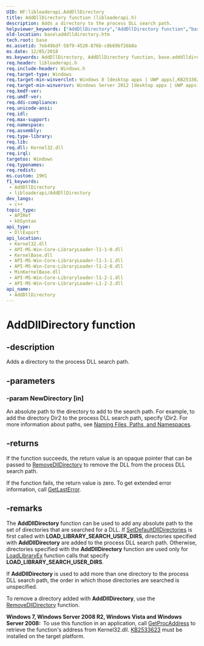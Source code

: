 ```yaml
---
UID: NF:libloaderapi.AddDllDirectory
title: AddDllDirectory function (libloaderapi.h)
description: Adds a directory to the process DLL search path.
helpviewer_keywords: ["AddDllDirectory","AddDllDirectory function","base.adddlldirectory","libloaderapi/AddDllDirectory"]
old-location: base\adddlldirectory.htm
tech.root: base
ms.assetid: 7eb49bdf-58f9-4520-876b-c8b69bf26b8a
ms.date: 12/05/2018
ms.keywords: AddDllDirectory, AddDllDirectory function, base.adddlldirectory, libloaderapi/AddDllDirectory
req.header: libloaderapi.h
req.include-header: Windows.h
req.target-type: Windows
req.target-min-winverclnt: Windows 8 [desktop apps | UWP apps],KB2533623      on Windows 7, Windows Server 2008 R2, Windows Vista, and      Windows Server 2008
req.target-min-winversvr: Windows Server 2012 [desktop apps | UWP apps]
req.kmdf-ver: 
req.umdf-ver: 
req.ddi-compliance: 
req.unicode-ansi: 
req.idl: 
req.max-support: 
req.namespace: 
req.assembly: 
req.type-library: 
req.lib: 
req.dll: Kernel32.dll
req.irql: 
targetos: Windows
req.typenames: 
req.redist: 
ms.custom: 19H1
f1_keywords:
 - AddDllDirectory
 - libloaderapi/AddDllDirectory
dev_langs:
 - c++
topic_type:
 - APIRef
 - kbSyntax
api_type:
 - DllExport
api_location:
 - Kernel32.dll
 - API-MS-Win-Core-LibraryLoader-l1-1-0.dll
 - KernelBase.dll
 - API-MS-Win-Core-LibraryLoader-l1-1-1.dll
 - API-MS-Win-Core-LibraryLoader-l1-2-0.dll
 - MinKernelBase.dll
 - API-MS-Win-Core-Libraryloader-l1-2-1.dll
 - API-MS-Win-Core-LibraryLoader-L1-2-2.dll
api_name:
 - AddDllDirectory
---
```


# AddDllDirectory function


## -description

Adds a directory to the process DLL search path.

## -parameters

### -param NewDirectory [in]

An absolute path to the directory to add to the search path. For example, to add the directory 
      Dir2 to the process DLL search path, specify \Dir2. For more information about paths, 
      see <a href="/windows/desktop/FileIO/naming-a-file">Naming Files, Paths, and Namespaces</a>.

## -returns

If the function succeeds, the return value is an opaque pointer that can be passed to 
      <a href="/windows/desktop/api/libloaderapi/nf-libloaderapi-removedlldirectory">RemoveDllDirectory</a> to remove the DLL from the 
      process DLL search path.

If the function fails, the return value is zero. To get extended error 
      information, call <a href="/windows/desktop/api/errhandlingapi/nf-errhandlingapi-getlasterror">GetLastError</a>.

## -remarks

The <b>AddDllDirectory</b> function can be used to add 
    any absolute path to the set of directories that are searched for a DLL. If 
    <a href="/windows/desktop/api/libloaderapi/nf-libloaderapi-setdefaultdlldirectories">SetDefaultDllDirectories</a> is first called with 
    <b>LOAD_LIBRARY_SEARCH_USER_DIRS</b>, directories specified with 
    <b>AddDllDirectory</b> are added to the process DLL search 
    path. Otherwise, directories specified with the 
    <b>AddDllDirectory</b> function are used only for 
    <a href="/windows/desktop/api/libloaderapi/nf-libloaderapi-loadlibraryexa">LoadLibraryEx</a> function calls that specify 
    <b>LOAD_LIBRARY_SEARCH_USER_DIRS</b>.

If <b>AddDllDirectory</b> is used to add more than one 
    directory to the process DLL search path, the order in which those directories are searched is unspecified.

To remove a directory added with <b>AddDllDirectory</b>, 
    use the <a href="/windows/desktop/api/libloaderapi/nf-libloaderapi-removedlldirectory">RemoveDllDirectory</a> function.

<b>Windows 7, Windows Server 2008 R2, Windows Vista and Windows Server 2008:  </b>To use this function in an application, call 
      <a href="/windows/desktop/api/libloaderapi/nf-libloaderapi-getprocaddress">GetProcAddress</a> to retrieve the function's address 
      from Kernel32.dll. 
      <a href="https://support.microsoft.com/kb/2533623">KB2533623</a> must be 
      installed on the target platform.